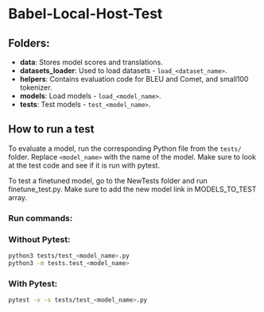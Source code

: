 # Babel-Local-Host-Test

## Folders:
- **data**: Stores model scores and translations.
- **datasets_loader**: Used to load datasets - `load_<dataset_name>`.
- **helpers**: Contains evaluation code for BLEU and Comet, and small100 tokenizer.
- **models**: Load models - `load_<model_name>`.
- **tests**: Test models - `test_<model_name>`.

## How to run a test
To evaluate a model, run the corresponding Python file from the `tests/` folder. Replace `<model_name>` with the name of the model.
Make sure to look at the test code and see if it is run with pytest.

To test a finetuned model, go to the NewTests folder and run finetune_test.py. Make sure to add the new model link in MODELS_TO_TEST array.

### Run commands:
### Without Pytest:
```bash
python3 tests/test_<model_name>.py
python3 -m tests.test_<model_name>
```
### With Pytest:
```bash
pytest -v -s tests/test_<model_name>.py
```